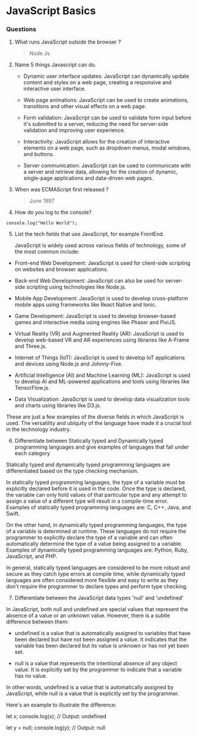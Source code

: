 # JavaScript Basics

### Questions

1. What runs JavaScript outside the browser ?
   > Node Js
2. Name 5 things Javascript can do.

   - Dynamic user interface updates: JavaScript can dynamically update content and styles on a web page, creating a responsive and interactive user interface.

   - Web page animations: JavaScript can be used to create animations, transitions and other visual effects on a web page.

   - Form validation: JavaScript can be used to validate form input before it's submitted to a server, reducing the need for server-side validation and improving user experience.

   - Interactivity: JavaScript allows for the creation of interactive elements on a web page, such as dropdown menus, modal windows, and buttons.

   - Server communication: JavaScript can be used to communicate with a server and retrieve data, allowing for the creation of dynamic, single-page applications and data-driven web pages.

3. When was ECMAScript first released ?
   > June 1997
4. How do you log to the console?

```
console.log("Hello World");
```

5. List the tech fields that use JavaScript, for example FrontEnd.

   JavaScript is widely used across various fields of technology, some of the most common include:

- Front-end Web Development: JavaScript is used for client-side scripting on websites and browser applications.

- Back-end Web Development: JavaScript can also be used for server-side scripting using technologies like Node.js.

- Mobile App Development: JavaScript is used to develop cross-platform mobile apps using frameworks like React Native and Ionic.

- Game Development: JavaScript is used to develop browser-based games and interactive media using engines like Phaser and PixiJS.

- Virtual Reality (VR) and Augmented Reality (AR): JavaScript is used to develop web-based VR and AR experiences using libraries like A-Frame and Three.js.

- Internet of Things (IoT): JavaScript is used to develop IoT applications and devices using Node.js and Johnny-Five.

- Artificial Intelligence (AI) and Machine Learning (ML): JavaScript is used to develop AI and ML-powered applications and tools using libraries like TensorFlow.js.

- Data Visualization: JavaScript is used to develop data visualization tools and charts using libraries like D3.js.

These are just a few examples of the diverse fields in which JavaScript is used. The versatility and ubiquity of the language have made it a crucial tool in the technology industry.

6. Differentiate between Statically typed and Dynamically typed programming languages and give examples of languages that fall under each category

Statically typed and dynamically typed programming languages are differentiated based on the type checking mechanism.

In statically typed programming languages, the type of a variable must be explicitly declared before it is used in the code. Once the type is declared, the variable can only hold values of that particular type and any attempt to assign a value of a different type will result in a compile-time error. Examples of statically typed programming languages are: C, C++, Java, and Swift.

On the other hand, in dynamically typed programming languages, the type of a variable is determined at runtime. These languages do not require the programmer to explicitly declare the type of a variable and can often automatically determine the type of a value being assigned to a variable. Examples of dynamically typed programming languages are: Python, Ruby, JavaScript, and PHP.

In general, statically typed languages are considered to be more robust and secure as they catch type errors at compile time, while dynamically typed languages are often considered more flexible and easy to write as they don't require the programmer to declare types and perform type checking.

7. Differentiate between the JavaScript data types 'null' and 'undefined'

In JavaScript, both null and undefined are special values that represent the absence of a value or an unknown value. However, there is a subtle difference between them:

- undefined is a value that is automatically assigned to variables that have been declared but have not been assigned a value. It indicates that the variable has been declared but its value is unknown or has not yet been set.

- null is a value that represents the intentional absence of any object value. It is explicitly set by the programmer to indicate that a variable has no value.

In other words, undefined is a value that is automatically assigned by JavaScript, while null is a value that is explicitly set by the programmer.

Here's an example to illustrate the difference:

let x;
console.log(x); // Output: undefined

let y = null;
console.log(y); // Output: null
